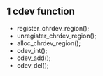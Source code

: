 ## 1 cdev function
- register_chrdev_region();
- unregister_chrdev_region();
- alloc_chrdev_region();
- cdev_int();
- cdev_add();
- cdev_del();
